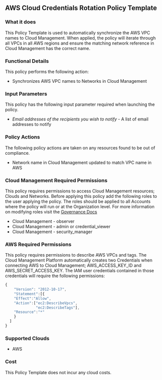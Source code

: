 ## AWS Cloud Credentials Rotation Policy Template

### What it does

This Policy Template is used to automatically synchronize the AWS VPC names to Cloud Management.
When applied, the policy will iterate through all VPCs in all AWS regions and ensure the matching network reference in Cloud Management has the correct name.

### Functional Details

This policy performs the following action:

- Synchronizes AWS VPC names to Networks in Cloud Management

### Input Parameters

This policy has the following input parameter required when launching the policy.

- *Email addresses of the recipients you wish to notify* - A list of email addresses to notify

### Policy Actions

The following policy actions are taken on any resources found to be out of compliance.

- Network name in Cloud Management updated to match VPC name in AWS

### Cloud Management Required Permissions

This policy requires permissions to access Cloud Management resources; Clouds and Networks.  Before applying this policy add the following roles to the user applying the policy.  The roles should be applied to all Accounts where the policy will run or at the Organization level. For more information on modifying roles visit the [Governance Docs](https://docs.rightscale.com/cm/ref/user_roles.html)

- Cloud Management - observer
- Cloud Management - admin or credential_viewer
- Cloud Management - security_manager

### AWS Required Permissions

This policy requires permissions to describe AWS VPCs and tags.
The Cloud Management Platform automatically creates two Credentials when connecting AWS to Cloud Management; AWS_ACCESS_KEY_ID and AWS_SECRET_ACCESS_KEY. The IAM user credentials contained in those credentials will require the following permissions:

```javascript
{
    "Version": "2012-10-17",
    "Statement":[{
    "Effect":"Allow",
    "Action":["ec2:DescribeVpcs",
              "ec2:DescribeTags"],
    "Resource":"*"
    }
  ]
}
```

### Supported Clouds

- AWS

### Cost

This Policy Template does not incur any cloud costs.
